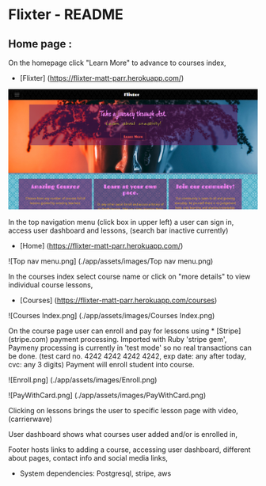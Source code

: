 # Flixter - README

## Home page :
On the homepage click "Learn More" to advance to courses index,
* [Flixter] (https://flixter-matt-parr.herokuapp.com/)

![Homepage.png](./app/assets/images/Homepage.png)

In the top navigation menu (click box in upper left) a user can sign in, access user dashboard and lessons, (search bar inactive currently)
* [Home] (https://flixter-matt-parr.herokuapp.com/)

![Top nav menu.png] (./app/assets/images/Top nav menu.png)

In the courses index select course name or click on "more details" to view individual course lessons,
* [Courses] (https://flixter-matt-parr.herokuapp.com/courses)

![Courses Index.png] (./app/assets/images/Courses Index.png)

On the course page user can enroll and pay for lessons using * [Stripe] (stripe.com) payment processing. Imported with Ruby 'stripe gem',
Paymeny processing is currently in 'test mode' so no real transactions can be done. (test card no. 4242 4242 4242 4242, exp date: any after today,
cvc: any 3 digits) Payment will enroll student into course.

![Enroll.png] (./app/assets/images/Enroll.png)

![PayWithCard.png] (./app/assets/images/PayWithCard.png)

Clicking on lessons brings the user to specific lesson page with video, (carrierwave)

User dashboard shows what courses user added and/or is enrolled in,

Footer hosts links to adding a course, accessing user dashboard, different about pages, contact info and social media links,

* System dependencies: Postgresql, stripe, aws

